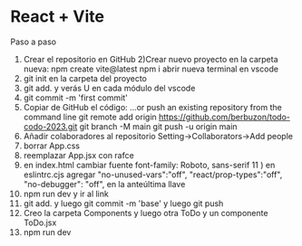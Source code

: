 # React + Vite

Paso a paso
1) Crear el repositorio en GitHub
2)Crear nuevo proyecto en la carpeta nueva:
npm create vite@latest
npm i
abrir nueva terminal en vscode
3) git init en la carpeta del proyecto
4) git add. y verás U en cada módulo del vscode
5) git commit -m 'first commit'
6) Copiar de GitHub el código:
…or push an existing repository from the command line
git remote add origin https://github.com/berbuzon/todo-codo-2023.git
git branch -M main
git push -u origin main
7) Añadir colaboradores al repositorio Setting->Collaborators->Add people
8) borrar App.css
9) reemplazar App.jsx con rafce
10) en index.html cambiar fuente font-family: Roboto, sans-serif
11 ) en eslintrc.cjs agregar 
  "no-unused-vars":"off",
  "react/prop-types":"off",
  "no-debugger": "off",
en la anteúltima llave
12) npm run dev y ir al link 
13) git add. y luego git commit -m 'base' y luego git push
14) Creo la carpeta Components y luego otra ToDo y un componente ToDo.jsx
15) npm run dev
